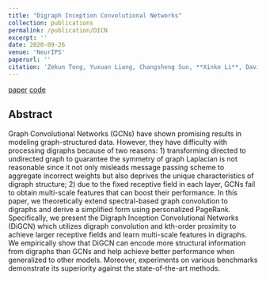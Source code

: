 ```yaml
---
title: "Digraph Inception Convolutional Networks"
collection: publications
permalink: /publication/DICN
excerpt: ''
date: 2020-09-26
venue: 'NeurIPS'
paperurl: ''
citation: 'Zekun Tong, Yuxuan Liang, Changsheng Sun, **Xinke Li**, David Rosenblum, Andrew Lim (2021). &quot;PointBA: Towards Backdoor Attacks in 3D Point Cloud.&quot; <i>Advances in Neural Information Processing Systems</i>, 33.'
---
```

[paper](https://proceedings.neurips.cc/paper/2020/file/cffb6e2288a630c2a787a64ccc67097c-Paper.pdf?ref=https://githubhelp.com) [code](https://github.com/flyingtango/DiGCN)
## Abstract
Graph Convolutional Networks (GCNs) have shown promising results in modeling graph-structured data. However, they have difficulty with processing digraphs because of two reasons: 1) transforming directed to undirected graph to guarantee the symmetry of graph Laplacian is not reasonable since it not only misleads message passing scheme to aggregate incorrect weights but also deprives the unique characteristics of digraph structure; 2) due to the fixed receptive field in each layer, GCNs fail to obtain multi-scale features that can boost their performance. In this paper, we theoretically extend spectral-based graph convolution to digraphs and derive a simplified form using personalized PageRank. Specifically, we present the Digraph Inception Convolutional Networks (DiGCN) which utilizes digraph convolution and kth-order proximity to achieve larger receptive fields and learn multi-scale features in digraphs. We empirically show that DiGCN can encode more structural information from digraphs than GCNs and help achieve better performance when generalized to other models. Moreover, experiments on various benchmarks demonstrate its superiority against the state-of-the-art methods.
